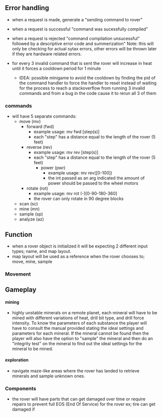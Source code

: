 ## Error handling
- when a request is made, generate a "sending command to rover"
- when a request is successful "command was sucessfully compiled"
- when a request is rejected "command compilation unsucessful" followed by a descriptive error code and summerization"
Note: this will only be checking for actual sytax errors, other errors will be thrown later if they are hardware related errors.

- for every 3 invalid command that is sent the rover will increase in heat until it forces a cooldown period for 1 minute
	- IDEA: possible minigame to avoid the cooldown by finding the pid of the command handler to force the handler to reset instead of waiting for the process to reach a stackoverflow from running 3 invalid commands and from a bug in the code cause it to rerun all 3 of them 
### commands
- will have 5 separate commands:
	- move (mv)
		- forward (fwd)
			- example usage: mv fwd [step(s)]
			- each "step" has a distance equal to the length of the rover (5 feet)
		- reverse (rev)
			- example usage: mv rev [step(s)]
			- each "step" has a distance equal to the length of the rover (5 feet)
				- power (pwr)
					- example usage: mv rev([0-100])
					- the int passed as an arg indicated the amount of power should be passed to the wheel motors 
		- rotate (rot)
			- example usage: mv rot (-)[0-90-180-360]
			- the rover can only rotate in 90 degree blocks
	- scan (sc)
	- mine (mn)
	- sample (sp)
	- analyze (az)
## Function
- when a rover object is initialized it will be expecting 2 different input types; name, and map layout.
- map layout will be used as a reference when the rover chooses to; move, mine, sample
### Movement


## Gameplay
#### mining 
- highly unstable minerals on a remote planet, each mineral will have to be mined with different variations of heat, drill bit type, and drill force intensity. To know the parameters of each substance the player will have to consult the manual provided stating the ideal settings and parameters for each mineral. If the mineral cannot be found then the player will also have the option to "sample" the mineral and then do an "integrity test" on the mineral to find out the ideal settings for the mineral to be mined.
#### exploration
- navigate maze-like areas where the rover has landed to retrieve minerals and sample unknown ones.

### Components
- the rover will have parts that can get damaged over time or require repairs to prevent full EOS (End Of Service) for the rover ex; tire can get damaged if 